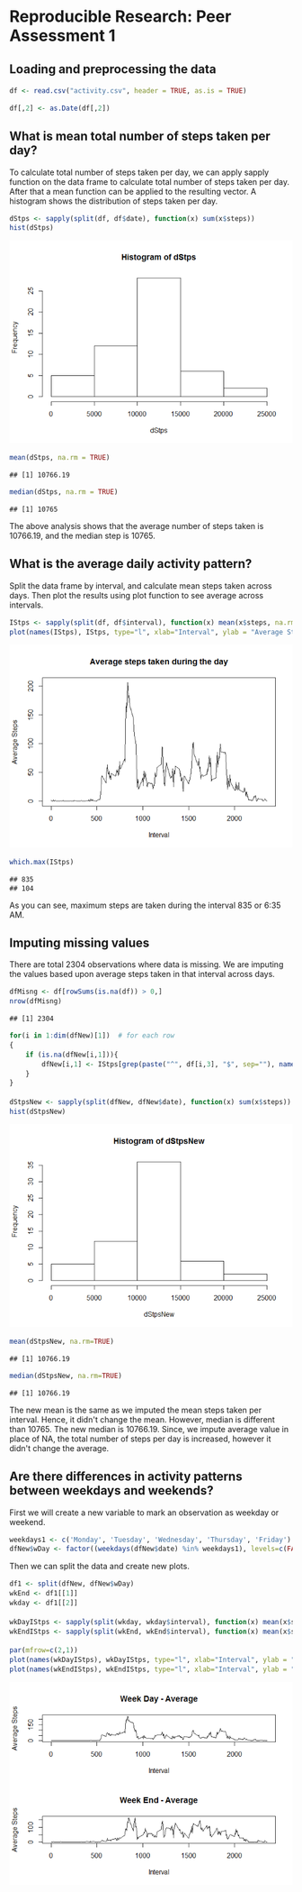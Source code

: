 # Reproducible Research: Peer Assessment 1


## Loading and preprocessing the data
<!-- Assuming activity.csv file is in the workspace -->

```r
df <- read.csv("activity.csv", header = TRUE, as.is = TRUE)
```
<!-- Convert the character variable to a date variable -->

```r
df[,2] <- as.Date(df[,2])
```
## What is mean total number of steps taken per day?
To calculate total number of steps taken per day, we can apply sapply function on the data frame to calculate total number of steps taken per day. After that a mean function can be applied to the resulting vector. A histogram shows the distribution of steps taken per day.

```r
dStps <- sapply(split(df, df$date), function(x) sum(x$steps))
hist(dStps)
```

![](PA1_template_files/figure-html/unnamed-chunk-3-1.png)

```r
mean(dStps, na.rm = TRUE)
```

```
## [1] 10766.19
```

```r
median(dStps, na.rm = TRUE)
```

```
## [1] 10765
```
The above analysis shows that the average number of steps taken is 10766.19, and the median step is 10765.
## What is the average daily activity pattern?
Split the data frame by interval, and calculate mean steps taken across days. Then plot the results using plot function to see average across intervals.

```r
IStps <- sapply(split(df, df$interval), function(x) mean(x$steps, na.rm = TRUE))
plot(names(IStps), IStps, type="l", xlab="Interval", ylab = "Average Steps", main = "Average steps taken during the day")
```

![](PA1_template_files/figure-html/unnamed-chunk-4-1.png)

```r
which.max(IStps)
```

```
## 835 
## 104
```
As you can see, maximum steps are taken during the interval 835 or 6:35 AM.
## Imputing missing values
There are total 2304 observations where data is missing. We are imputing the values based upon average steps taken in that interval across days.

```r
dfMisng <- df[rowSums(is.na(df)) > 0,]
nrow(dfMisng)
```

```
## [1] 2304
```

```r
for(i in 1:dim(dfNew)[1])  # for each row
{
	if (is.na(dfNew[i,1])){
		dfNew[i,1] <- IStps[grep(paste("^", df[i,3], "$", sep=""), names(IStps), value = TRUE)]
	}
}

dStpsNew <- sapply(split(dfNew, dfNew$date), function(x) sum(x$steps))
hist(dStpsNew)
```

![](PA1_template_files/figure-html/unnamed-chunk-5-1.png)

```r
mean(dStpsNew, na.rm=TRUE)
```

```
## [1] 10766.19
```

```r
median(dStpsNew, na.rm=TRUE)
```

```
## [1] 10766.19
```
The new mean is the same as we imputed the mean steps taken per interval. Hence, it didn't change the mean. However, median is different than 10765. The new median is 10766.19. Since, we impute average value in place of NA, the total number of steps per day is increased, however it didn't change the average.
## Are there differences in activity patterns between weekdays and weekends?
First we will create a new variable to mark an observation as weekday or weekend.

```r
weekdays1 <- c('Monday', 'Tuesday', 'Wednesday', 'Thursday', 'Friday')
dfNew$wDay <- factor((weekdays(dfNew$date) %in% weekdays1), levels=c(FALSE, TRUE), labels=c('weekend', 'weekday') )
```
Then we can split the data and create new plots.

```r
df1 <- split(dfNew, dfNew$wDay)
wkEnd <- df1[[1]]
wkday <- df1[[2]]

wkDayIStps <- sapply(split(wkday, wkday$interval), function(x) mean(x$steps))
wkEndIStps <- sapply(split(wkEnd, wkEnd$interval), function(x) mean(x$steps))

par(mfrow=c(2,1))
plot(names(wkDayIStps), wkDayIStps, type="l", xlab="Interval", ylab = "Average Steps", main = "Week Day - Average")
plot(names(wkEndIStps), wkEndIStps, type="l", xlab="Interval", ylab = "Average Steps", main = "Week End - Average")
```

![](PA1_template_files/figure-html/unnamed-chunk-7-1.png)

